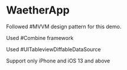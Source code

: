 # WaetherApp

Followed #MVVM design pattern for this demo.

Used #Combine framework

Used #UITableviewDiffableDataSource

Support only iPhone and iOS 13 and above
